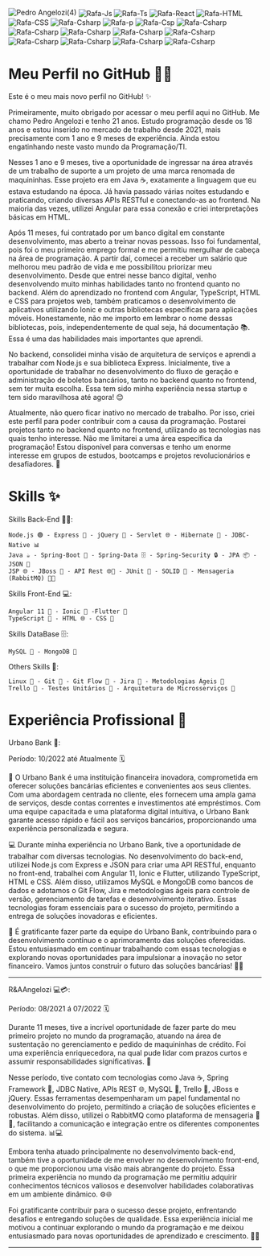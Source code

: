 
![Pedro Angelozi(4)](https://github.com/PedroEnriqueAngelozi/PedroEnriqueAngelozi/assets/139080962/b4ce18ec-750a-47e0-95b8-2d4ca0a89287)
  <img align="center" alt="Rafa-Js" src="https://img.shields.io/badge/Node.js-43853D?style=for-the-badge&logo=node.js&logoColor=white">
  <img align="center" alt="Rafa-Ts" src="https://img.shields.io/badge/Java-ED8B00?style=for-the-badge&logo=java&logoColor=white">
  <img align="center" alt="Rafa-React"  src="https://img.shields.io/badge/Spring-6DB33F?style=for-the-badge&logo=spring&logoColor=white">
  <img align="center" alt="Rafa-HTML"  src="https://img.shields.io/badge/Express.js-404D59?style=for-the-badge">
  <img align="center" alt="Rafa-CSS"  src="https://img.shields.io/badge/jQuery-0769AD?style=for-the-badge&logo=jquery&logoColor=white">
  <img align="center" alt="Rafa-Csharp"  src="https://img.shields.io/badge/HTML5-E34F26?style=for-the-badge&logo=html5&logoColor=white">
  <img align="center" alt="Rafa-p"  src="https://img.shields.io/badge/CSS3-1572B6?style=for-the-badge&logo=css3&logoColor=white">
  <img align="center" alt="Rafa-Csp"  src="https://img.shields.io/badge/AngularJS-E23237?style=for-the-badge&logo=angularjs&logoColor=white">
  <img align="center" alt="Rafa-Csharp"  src="https://img.shields.io/badge/TypeScript-007ACC?style=for-the-badge&logo=typescript&logoColor=white">
  <img align="center" alt="Rafa-Csharp"  src="https://img.shields.io/badge/Bootstrap-563D7C?style=for-the-badge&logo=bootstrap&logoColor=white">
  <img align="center" alt="Rafa-Csharp"  src="https://img.shields.io/badge/MongoDB-4EA94B?style=for-the-badge&logo=mongodb&logoColor=white">
  <img align="center" alt="Rafa-Csharp"  src="https://img.shields.io/badge/MySQL-00000F?style=for-the-badge&logo=mysql&logoColor=white">
  <img align="center" alt="Rafa-Csharp"  src="https://img.shields.io/badge/Linux-E34F26?style=for-the-badge&logo=linux&logoColor=black">
  <img align="center" alt="Rafa-Csharp"  src="https://img.shields.io/badge/Windows-017AD7?style=for-the-badge&logo=windows&logoColor=white">
  <img align="center" alt="Rafa-Csharp"  src="https://img.shields.io/badge/Git-E34F26?style=for-the-badge&logo=git&logoColor=white">
  <img align="center" alt="Rafa-Csharp"  src="https://img.shields.io/badge/Heroku-430098?style=for-the-badge&logo=heroku&logoColor=white">
  <img align="center" alt="Rafa-Csharp"  src="https://img.shields.io/badge/Flutter-02569B?style=for-the-badge&logo=flutter&logoColor=white">

<!--
**PedroEnriqueAngelozi/PedroEnriqueAngelozi** is a ✨ _special_ ✨ repository because its `README.md` (this file) appears on your GitHub profile.

Here are some ideas to get you started:

- 🔭 I’m currently working on ...
- 🌱 I’m currently learning ...
- 👯 I’m looking to collaborate on ...
- 🤔 I’m looking for help with ...
- 💬 Ask me about ...
- 📫 How to reach me: ...
- 😄 Pronouns: ...
- ⚡ Fun fact: ...
-->
# Meu Perfil no GitHub 👨‍💻

Este é o meu mais novo perfil no GitHub! ✨

Primeiramente, muito obrigado por acessar o meu perfil aqui no GitHub. Me chamo Pedro Angelozi e tenho 21 anos. Estudo programação desde os 18 anos e estou inserido no mercado de trabalho desde 2021, mais precisamente com 1 ano e 9 meses de experiência. Ainda estou engatinhando neste vasto mundo da Programação/TI.

Nesses 1 ano e 9 meses, tive a oportunidade de ingressar na área através de um trabalho de suporte a um projeto de uma marca renomada de maquininhas. Esse projeto era em Java ☕️, exatamente a linguagem que eu estava estudando na época. Já havia passado várias noites estudando e praticando, criando diversas APIs RESTful e conectando-as ao frontend. Na maioria das vezes, utilizei Angular para essa conexão e criei interpretações básicas em HTML.

Após 11 meses, fui contratado por um banco digital em constante desenvolvimento, mas aberto a treinar novas pessoas. Isso foi fundamental, pois foi o meu primeiro emprego formal e me permitiu mergulhar de cabeça na área de programação. A partir daí, comecei a receber um salário que melhorou meu padrão de vida e me possibilitou priorizar meu desenvolvimento. Desde que entrei nesse banco digital, venho desenvolvendo muito minhas habilidades tanto no frontend quanto no backend. Além do aprendizado no frontend com Angular, TypeScript, HTML e CSS para projetos web, também praticamos o desenvolvimento de aplicativos utilizando Ionic e outras bibliotecas específicas para aplicações móveis. Honestamente, não me importo em lembrar o nome dessas bibliotecas, pois, independentemente de qual seja, há documentação 📚. Essa é uma das habilidades mais importantes que aprendi.

No backend, consolidei minha visão de arquitetura de serviços e aprendi a trabalhar com Node.js e sua biblioteca Express. Inicialmente, tive a oportunidade de trabalhar no desenvolvimento do fluxo de geração e administração de boletos bancários, tanto no backend quanto no frontend, sem ter muita escolha. Essa tem sido minha experiência nessa startup e tem sido maravilhosa até agora! 😊

Atualmente, não quero ficar inativo no mercado de trabalho. Por isso, criei este perfil para poder contribuir com a causa da programação. Postarei projetos tanto no backend quanto no frontend, utilizando as tecnologias nas quais tenho interesse. Não me limitarei a uma área específica da programação! Estou disponível para conversas e tenho um enorme interesse em grupos de estudos, bootcamps e projetos revolucionários e desafiadores. 🚀


# Skills ✨

Skills Back-End 👨‍💻:

    Node.js 🟢 - Express 🚀 - jQuery 🤝 - Servlet 🌐 - Hibernate 🌙 - JDBC-Native 📊
    Java ☕️ - Spring-Boot 🌱 - Spring-Data 🗄️ - Spring-Security 🔒 - JPA 📦 - JSON 📄 
    JSP 🌐 - JBoss 🚀 - API Rest 🌐🔌 - JUnit 🧪 - SOLID 🧱 - Mensageria (RabbitMQ) 🐇📩

Skills Front-End 💻:

    Angular 11 🔺 - Ionic 📱 -Flutter 🦋
    TypeScript 📜 - HTML 🌐 - CSS 🎨

Skills DataBase 🗄️: 

    MySQL 🐬 - MongoDB 🍃

Others Skills 🌟:

    Linux 🐧 - Git 🐙 - Git Flow 🌊 - Jira 📝 - Metodologias Ágeis 🚀
    Trello 📌 - Testes Unitários 🧪 - Arquitetura de Microsserviços 🏢

# Experiência Profissional 💼

Urbano Bank 🏦:

Período: 10/2022 até Atualmente 🗓️

💼 O Urbano Bank é uma instituição financeira inovadora, comprometida em oferecer soluções bancárias eficientes e convenientes aos seus clientes. Com uma abordagem centrada no cliente, eles fornecem uma ampla gama de serviços, desde contas correntes e investimentos até empréstimos. Com uma equipe capacitada e uma plataforma digital intuitiva, o Urbano Bank garante acesso rápido e fácil aos serviços bancários, proporcionando uma experiência personalizada e segura.

💻 Durante minha experiência no Urbano Bank, tive a oportunidade de trabalhar com diversas tecnologias. No desenvolvimento do back-end, utilizei Node.js com Express e JSON para criar uma API RESTful, enquanto no front-end, trabalhei com Angular 11, Ionic e Flutter, utilizando TypeScript, HTML e CSS. Além disso, utilizamos MySQL e MongoDB como bancos de dados e adotamos o Git Flow, Jira e metodologias ágeis para controle de versão, gerenciamento de tarefas e desenvolvimento iterativo. Essas tecnologias foram essenciais para o sucesso do projeto, permitindo a entrega de soluções inovadoras e eficientes.

🚀 É gratificante fazer parte da equipe do Urbano Bank, contribuindo para o desenvolvimento contínuo e o aprimoramento das soluções oferecidas. Estou entusiasmado em continuar trabalhando com essas tecnologias e explorando novas oportunidades para impulsionar a inovação no setor financeiro. Vamos juntos construir o futuro das soluções bancárias! 💪🌟

------------------------------

R&AAngelozi 💻💳:

Período: 08/2021 á 07/2022 🗓️

Durante 11 meses, tive a incrível oportunidade de fazer parte do meu primeiro projeto no mundo da programação, atuando na área de sustentação no gerenciamento e pedido de maquininhas de crédito. Foi uma experiência enriquecedora, na qual pude lidar com prazos curtos e assumir responsabilidades significativas. 💼

Nesse período, tive contato com tecnologias como Java ☕️, Spring Framework 🌱, JDBC Native, APIs REST 🌐, MySQL 🐬, Trello 📝, JBoss e jQuery. Essas ferramentas desempenharam um papel fundamental no desenvolvimento do projeto, permitindo a criação de soluções eficientes e robustas. Além disso, utilizei o RabbitMQ como plataforma de mensageria 🐇📨, facilitando a comunicação e integração entre os diferentes componentes do sistema. 📊💻

Embora tenha atuado principalmente no desenvolvimento back-end, também tive a oportunidade de me envolver no desenvolvimento front-end, o que me proporcionou uma visão mais abrangente do projeto. Essa primeira experiência no mundo da programação me permitiu adquirir conhecimentos técnicos valiosos e desenvolver habilidades colaborativas em um ambiente dinâmico. ⚙️🌐

Foi gratificante contribuir para o sucesso desse projeto, enfrentando desafios e entregando soluções de qualidade. Essa experiência inicial me motivou a continuar explorando o mundo da programação e me deixou entusiasmado para novas oportunidades de aprendizado e crescimento. 🚀🔧

------------------------------

